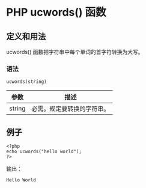 # PHP ucwords() 函数



## 定义和用法

ucwords() 函数把字符串中每个单词的首字符转换为大写。

### 语法

```
ucwords(string)
```

| 参数 | 描述 |
| --- | --- |
| string | 必需。规定要转换的字符串。 |

## 例子

```
<?php
echo ucwords("hello world");
?>
```

输出：

```
Hello World
```



